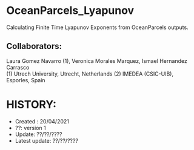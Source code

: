 # OceanParcels_Lyapunov
Calculating Finite Time Lyapunov Exponents from OceanParcels outputs.

## Collaborators:

Laura Gomez Navarro (1), Veronica Morales Marquez, Ismael Hernandez Carrasco
<br>
(1) Utrech University, Utrecht, Netherlands
(2) IMEDEA (CSIC-UIB), Esporles, Spain

# HISTORY:
- Created : 20/04/2021
- ??: version 1
- Update: ??/??/????
- Latest update: ??/??/????

